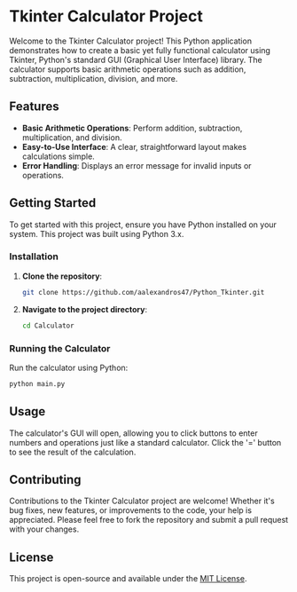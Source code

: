 # Tkinter Calculator Project

Welcome to the Tkinter Calculator project! This Python application demonstrates how to create a basic yet fully functional calculator using Tkinter, Python's standard GUI (Graphical User Interface) library. The calculator supports basic arithmetic operations such as addition, subtraction, multiplication, division, and more.

## Features

- **Basic Arithmetic Operations**: Perform addition, subtraction, multiplication, and division.
- **Easy-to-Use Interface**: A clear, straightforward layout makes calculations simple.
- **Error Handling**: Displays an error message for invalid inputs or operations.

## Getting Started

To get started with this project, ensure you have Python installed on your system. This project was built using Python 3.x.

### Installation

1. **Clone the repository**:
   ```bash
   git clone https://github.com/aalexandros47/Python_Tkinter.git
   ```
2. **Navigate to the project directory**:
   ```bash
   cd Calculator
   ```

### Running the Calculator

Run the calculator using Python:

```bash
python main.py
```

## Usage

The calculator's GUI will open, allowing you to click buttons to enter numbers and operations just like a standard calculator. Click the '=' button to see the result of the calculation.

## Contributing

Contributions to the Tkinter Calculator project are welcome! Whether it's bug fixes, new features, or improvements to the code, your help is appreciated. Please feel free to fork the repository and submit a pull request with your changes.

## License

This project is open-source and available under the [MIT License](LICENSE).


